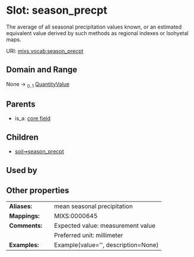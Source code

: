 
# Slot: season_precpt


The average of all seasonal precipitation values known, or an estimated equivalent value derived by such methods as regional indexes or Isohyetal maps.

URI: [mixs.vocab:season_precpt](https://w3id.org/mixs/vocab/season_precpt)


## Domain and Range

None &#8594;  <sub>0..1</sub> [QuantityValue](QuantityValue.md)

## Parents

 *  is_a: [core field](core_field.md)

## Children

 *  [soil➞season_precpt](soil_season_precpt.md)

## Used by


## Other properties

|  |  |  |
| --- | --- | --- |
| **Aliases:** | | mean seasonal precipitation |
| **Mappings:** | | MIXS:0000645 |
| **Comments:** | | Expected value: measurement value |
|  | | Preferred unit: millimeter |
| **Examples:** | | Example(value='', description=None) |

